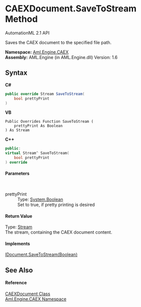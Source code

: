 # CAEXDocument.SaveToStream Method 
AutomationML 2.1 API 

Saves the CAEX document to the specified file path.

**Namespace:**&nbsp;<a href="N_Aml_Engine_CAEX">Aml.Engine.CAEX</a><br />**Assembly:**&nbsp;AML.Engine (in AML.Engine.dll) Version: 1.6

## Syntax

**C#**<br />
``` C#
public override Stream SaveToStream(
	bool prettyPrint
)
```

**VB**<br />
``` VB
Public Overrides Function SaveToStream ( 
	prettyPrint As Boolean
) As Stream
```

**C++**<br />
``` C++
public:
virtual Stream^ SaveToStream(
	bool prettyPrint
) override
```


#### Parameters
&nbsp;<dl><dt>prettyPrint</dt><dd>Type: <a href="https://docs.microsoft.com/dotnet/api/system.boolean" target="_parent" rel="noopener noreferrer">System.Boolean</a><br />Set to true, if pretty printing is desired</dd></dl>

#### Return Value
Type: <a href="https://docs.microsoft.com/dotnet/api/system.io.stream" target="_parent" rel="noopener noreferrer">Stream</a><br />The stream, containing the CAEX document content.

#### Implements
<a href="M_Aml_Engine_XML_IDocument_SaveToStream">IDocument.SaveToStream(Boolean)</a><br />

## See Also


#### Reference
<a href="T_Aml_Engine_CAEX_CAEXDocument">CAEXDocument Class</a><br /><a href="N_Aml_Engine_CAEX">Aml.Engine.CAEX Namespace</a><br />